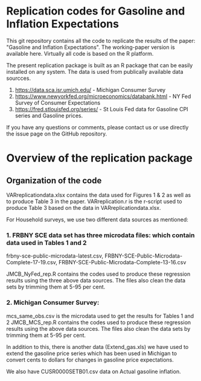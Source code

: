 # Replication codes for Gasoline and Inflation Expectations

This git repository contains all the code to replicate the results of the paper: "Gasoline and Inflation Expectations". 
The working-paper version is available here. Virtually all code is based on the R platform.

The present replication package is built as an R package that can be easily installed on any system. The data is used from publically available data sourcces.
1. https://data.sca.isr.umich.edu/ - Michigan Consumer Survey
2. https://www.newyorkfed.org/microeconomics/databank.html - NY Fed Survey of Consumer Expectations
3. https://fred.stlouisfed.org/series/ - St Louis Fed data for Gasoline CPI series and Gasoline prices.

If you have any questions or comments, please contact us or use directly the issue page on the GitHub repository.

# Overview of the replication package

## Organization of the code

VARreplicationdata.xlsx contains the data used for Figures 1 & 2 as well as to produce Table 3 in the paper. 
VARreplication.r is the r-script used to produce Table 3 based on the data in VARreplicationdata.xlsx.

For Household surveys, we use two different data sources as mentioned:

### 1. FRBNY SCE data set has three microdata files: which contain data used in Tables 1 and 2

frbny-sce-public-microdata-latest.csv, 
FRBNY-SCE-Public-Microdata-Complete-17-19.csv,
FRBNY-SCE-Public-Microdata-Complete-13-16.csv

JMCB_NyFed_rep.R contains the codes used to produce these regression results using the three above data sources. The files also clean the data sets by trimming them at 5-95 per cent.

### 2. Michigan Consumer Survey:

mcs_same_obs.csv is the microdata used to get the results for Tables 1 and  2 
JMCB_MCS_rep.R contains the codes used to produce these regression results using the above data sources. The files also clean the data sets by trimming them at 5-95 per cent.

In addition to this, there is another data (Extend_gas.xls) we have used to extend the gasoline price series which has been used in Michigan to convert cents to dollars for changes in 
gasoline price expectations.

We also have CUSR0000SETB01.csv data on Actual gasoline inflation.




